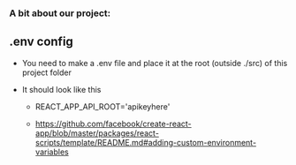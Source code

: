 ### A bit about our project:




## .env config

* You need to make a .env file and place it at the root (outside ./src) of this project folder
* It should look like this

  * REACT_APP_API_ROOT='apikeyhere'

  * https://github.com/facebook/create-react-app/blob/master/packages/react-scripts/template/README.md#adding-custom-environment-variables


